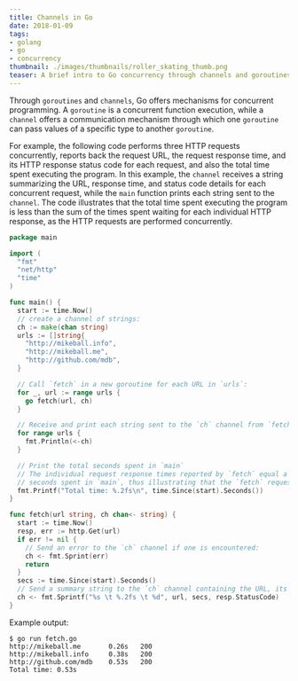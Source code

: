 ```yaml
---
title: Channels in Go
date: 2018-01-09
tags:
- golang
- go
- concurrency
thumbnail: ./images/thumbnails/roller_skating_thumb.png
teaser: A brief intro to Go concurrency through channels and goroutines.
---
```


Through `goroutines` and `channels`, Go offers mechanisms for concurrent programming. A `goroutine` is a concurrent function execution, while a `channel` offers a communication mechanism through which one `goroutine` can pass values of a specific type to another `goroutine`.

For example, the following code performs three HTTP requests concurrently, reports back the request URL, the request response time, and its HTTP response status code for each request, and also the total time spent executing the program. In this example, the `channel` receives a string summarizing the URL, response time, and status code details for each concurrent request, while the `main` function prints each string sent to the `channel`. The code illustrates that the total time spent executing the program is less than the sum of the times spent waiting for each individual HTTP response, as the HTTP requests are performed concurrently.

```go
package main

import (
  "fmt"
  "net/http"
  "time"
)

func main() {
  start := time.Now()
  // create a channel of strings:
  ch := make(chan string)
  urls := []string{
    "http://mikeball.info",
    "http://mikeball.me",
    "http://github.com/mdb",
  }

  // Call `fetch` in a new goroutine for each URL in `urls`:
  for _, url := range urls {
    go fetch(url, ch)
  }

  // Receive and print each string sent to the `ch` channel from `fetch`:
  for range urls {
    fmt.Println(<-ch)
  }

  // Print the total seconds spent in `main`
  // The individual request response times reported by `fetch` equal a sum greater than the total
  // seconds spent in `main`, thus illustrating that the `fetch` requests occurred concurrently.
  fmt.Printf("Total time: %.2fs\n", time.Since(start).Seconds())
}

func fetch(url string, ch chan<- string) {
  start := time.Now()
  resp, err := http.Get(url)
  if err != nil {
    // Send an error to the `ch` channel if one is encountered:
    ch <- fmt.Sprint(err)
    return
  }
  secs := time.Since(start).Seconds()
  // Send a summary string to the `ch` channel containing the URL, its request response time, and its HTTP status code
  ch <- fmt.Sprintf("%s \t %.2fs \t %d", url, secs, resp.StatusCode)
}
```

Example output:

```
$ go run fetch.go
http://mikeball.me       0.26s   200
http://mikeball.info     0.38s   200
http://github.com/mdb    0.53s   200
Total time: 0.53s
```
